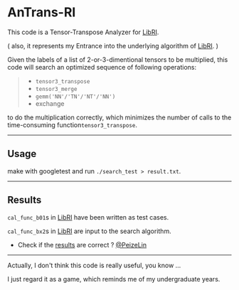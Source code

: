 # AnTrans-RI

This code is a Tensor-Transpose Analyzer for  [LibRI](https://github.com/deepmodeling/LibRI). 

( also, it represents my Entrance into the underlying algorithm of [LibRI](https://github.com/deepmodeling/LibRI). )

Given the labels of a list of  2-or-3-dimentional tensors to be multiplied, this code will search an optimized sequence of following operations:
> - `tensor3_transpose`
> - `tensor3_merge`
> - `gemm('NN'/'TN'/'NT'/'NN')`
> - exchange

to do the multiplication correctly, which minimizes the number of calls to the time-consuming function`tensor3_transpose`.

---

## Usage

make with googletest and run `./search_test > result.txt`. 

---

## Results

`cal_func_b01`s in [LibRI](https://github.com/deepmodeling/LibRI) have been written as test cases. 

`cal_func_bx2`s in [LibRI](https://github.com/deepmodeling/LibRI) are input to the search algorithm. 

- Check if the [results](https://github.com/maki49/AnTrans-RI/blob/master/result.txt) are correct ?  [@PeizeLin](https://github.com/PeizeLin)

---

Actually, I don't think this code is really useful, you know ...

I just regard it as a game, which reminds me of my undergraduate years.